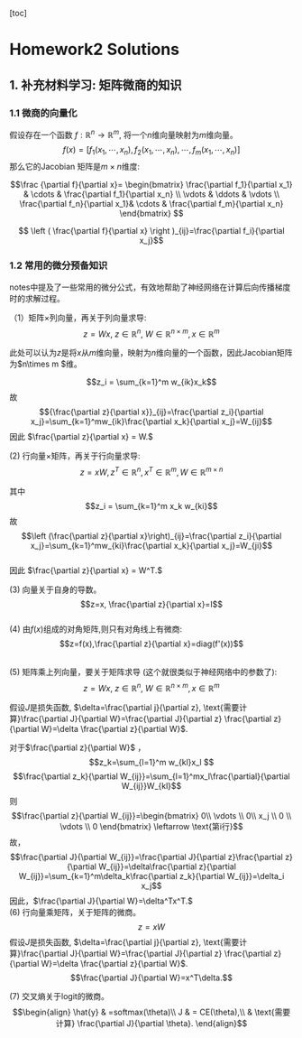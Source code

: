 [toc]
 
# Homework2 Solutions

## 1. 补充材料学习: 矩阵微商的知识

### 1.1 微商的向量化
假设存在一个函数 $f:\mathbb{R}^n \rightarrow \mathbb{R}^m$, 将一个$n$维向量映射为$m$维向量。
$$f(x)=[f_1(x_1, \cdots, x_n),f_2(x_1, \cdots, x_n), \cdots, f_m(x_1, \cdots, x_n)]$$
那么它的Jacobian 矩阵是$m\times n$维度:

$$\frac {\partial f}{\partial x}= 
\begin{bmatrix}
\frac{\partial f_1}{\partial x_1} &  \cdots & \frac{\partial f_1}{\partial x_n} \\ 
 \vdots & \ddots & \vdots \\
 \frac{\partial f_n}{\partial x_1}& \cdots & \frac{\partial f_m}{\partial x_n}
\end{bmatrix}
$$

$$ \left ( \frac{\partial f}{\partial x} \right )_{ij}=\frac{\partial f_i}{\partial x_j}$$

### 1.2 常用的微分预备知识

notes中提及了一些常用的微分公式，有效地帮助了神经网络在计算后向传播梯度时的求解过程。


（1）矩阵$\times$列向量，再关于列向量求导:
$$z=Wx,\ z\in\mathbb{R}^n, \ W \in \mathbb{R}^{n\times m}, x\in \mathbb{R}^m$$

此处可以认为$z$是将$x$从$m$维向量，映射为$n$维向量的一个函数，因此Jacobian矩阵为$n\times m $维。

$$z_i = \sum_{k=1}^m w_{ik}x_k$$
故$${\frac{\partial z}{\partial x}}_{ij}=\frac{\partial z_i}{\partial x_j}=\sum_{k=1}^mw_{ik}\frac{\partial x_k}{\partial x_j}=W_{ij}$$
因此 $\frac{\partial z}{\partial x} = W.$

(2) 行向量$\times$矩阵，再关于行向量求导:
$$z=xW, z^T\in \mathbb{R}^n, x^T\in \mathbb{R}^m, W\in \mathbb{R}^{m\times n}$$

其中$$z_i = \sum_{k=1}^m x_k w_{ki}$$
故$$\left (\frac{\partial z}{\partial x}\right)_{ij}=\frac{\partial z_i}{\partial x_j}=\sum_{k=1}^mw_{ki}\frac{\partial x_k}{\partial x_j}=W_{ji}$$
\
因此 $\frac{\partial z}{\partial x} = W^T.$

(3) 向量关于自身的导数。
$$z=x, \frac{\partial z}{\partial x}=I$$
\
(4) 由$f(x)$组成的对角矩阵,则只有对角线上有微商:
$$z=f(x),\frac{\partial z}{\partial x}=diag(f'(x))$$

\
(5) 矩阵乘上列向量，要关于矩阵求导 (这个就很类似于神经网络中的参数了):
$$z=Wx,\ z\in\mathbb{R}^n, \ W \in \mathbb{R}^{n\times m}, x\in \mathbb{R}^m$$

假设$J$是损失函数, $\delta=\frac{\partial j}{\partial z}, \text{需要计算}\frac{\partial J}{\partial W}=\frac{\partial J}{\partial z} \frac{\partial z}{\partial W}=\delta \frac{\partial z}{\partial W}$.

对于$\frac{\partial z}{\partial W}$ ，
$$z_k=\sum_{l=1}^m w_{kl}x_l $$
$$\frac{\partial z_k}{\partial W_{ij}}=\sum_{l=1}^mx_l\frac{\partial}{\partial W_{ij}}W_{kl}$$
则$$\frac{\partial z}{\partial W_{ij}}=\begin{bmatrix} 0\\ \vdots \\ 0\\ x_j \\ 0 \\ \vdots \\ 0 \end{bmatrix} \leftarrow \text{第i行}$$
故，$$\frac{\partial J}{\partial W_{ij}}=\frac{\partial J}{\partial z}\frac{\partial z}{\partial W_{ij}}=\delta\frac{\partial z}{\partial W_{ij}}=\sum_{k=1}^m\delta_k\frac{\partial z_k}{\partial W_{ij}}=\delta_i x_j$$
因此，$\frac{\partial J}{\partial W}=\delta^Tx^T.$
\
(6) 行向量乘矩阵，关于矩阵的微商。
$$z=xW$$
假设$J$是损失函数, $\delta=\frac{\partial j}{\partial z}, \text{需要计算}\frac{\partial J}{\partial W}=\frac{\partial J}{\partial z} \frac{\partial z}{\partial W}=\delta \frac{\partial z}{\partial W}$.
$$\frac{\partial J}{\partial W}=x^T\delta.$$


(7) 交叉熵关于logit的微商。
$$\begin{align} \hat{y} & =softmax(\theta)\\
J & = CE(\theta),\\
& \text{需要计算} \frac{\partial J}{\partial \theta}.
\end{align}$$
